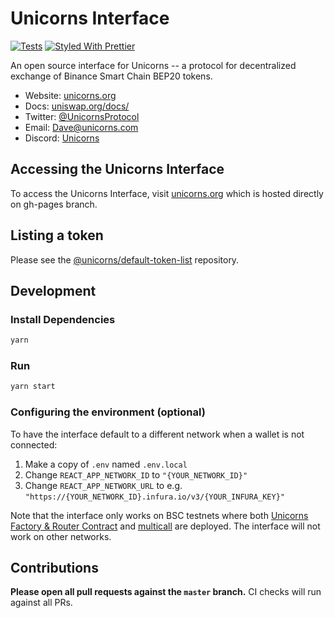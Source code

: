 # Unicorns Interface

[![Tests](https://github.com/Unicornsprotocol/unicorns-interface/workflows/Tests/badge.svg)](https://github.com/Unicornsprotocol/unicorns-interface/actions?query=workflow%3ATests)
[![Styled With Prettier](https://img.shields.io/badge/code_style-prettier-ff69b4.svg)](https://prettier.io/)

An open source interface for Unicorns -- a protocol for decentralized exchange of Binance Smart Chain BEP20 tokens.

- Website: [unicorns.org](https://unicorns.org/)
- Docs: [uniswap.org/docs/](https://uniswap.org/docs/)
- Twitter: [@UnicornsProtocol](https://twitter.com/Unicornsprotocol)
- Email: [Dave@unicorns.com](mailto:Dave@Unicorns.com)
- Discord: [Unicorns]()

## Accessing the Unicorns Interface

To access the Unicorns Interface, visit [unicorns.org](https://unicorns.org) which is hosted directly on gh-pages branch.

## Listing a token

Please see the
[@unicorns/default-token-list](https://github.com/unicorns/default-token-list)
repository.

## Development

### Install Dependencies

```bash
yarn
```

### Run

```bash
yarn start
```

### Configuring the environment (optional)

To have the interface default to a different network when a wallet is not connected:

1. Make a copy of `.env` named `.env.local`
2. Change `REACT_APP_NETWORK_ID` to `"{YOUR_NETWORK_ID}"`
3. Change `REACT_APP_NETWORK_URL` to e.g. `"https://{YOUR_NETWORK_ID}.infura.io/v3/{YOUR_INFURA_KEY}"`

Note that the interface only works on BSC testnets where both
[Unicorns Factory & Router Contract](https://github.com/unicorns/contracts/tree/master/contracts) and
[multicall](https://github.com/makerdao/multicall) are deployed.
The interface will not work on other networks.

## Contributions

**Please open all pull requests against the `master` branch.**
CI checks will run against all PRs.
